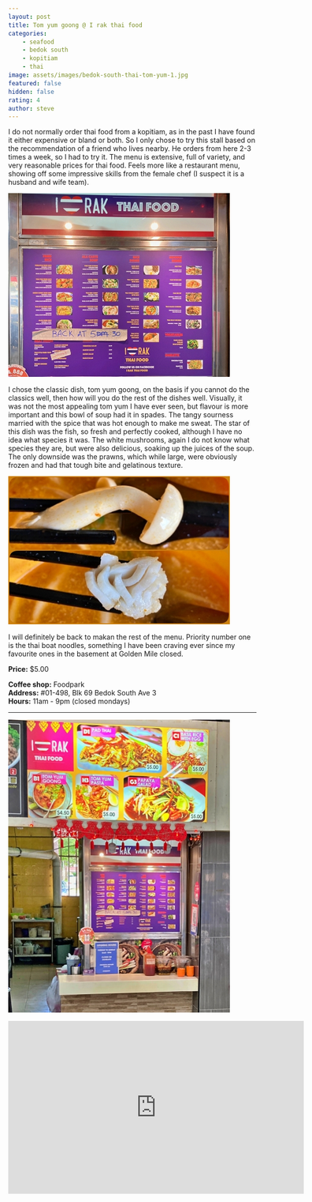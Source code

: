 ```yaml
---
layout: post
title: Tom yum goong @ I rak thai food
categories: 
    - seafood
    - bedok south
    - kopitiam
    - thai
image: assets/images/bedok-south-thai-tom-yum-1.jpg
featured: false
hidden: false
rating: 4
author: steve
---
```

I do not normally order thai food from a kopitiam, as in the past I have found it either expensive or bland or both. So I only chose to try this stall based on the recommendation of a friend who lives nearby. He orders from here 2-3 times a week, so I had to try it. The menu is extensive, full of variety, and very reasonable prices for thai food. Feels more like a restaurant menu, showing off some impressive skills from the female chef (I suspect it is a husband and wife team).

![Menu](/assets/images/bedok-south-thai-tom-yum-5.jpg "Menu")

I chose the classic dish, tom yum goong, on the basis if you cannot do the classics well, then how will you do the rest of the dishes well. Visually, it was not the most appealing tom yum I have ever seen, but flavour is more important and this bowl of soup had it in spades. The tangy sourness married with the spice that was hot enough to make me sweat. The star of this dish was the fish, so fresh and perfectly cooked, although I have no idea what species it was. The white mushrooms, again I do not know what species they are, but were also delicious, soaking up the juices of the soup. The only downside was the prawns, which while large, were obviously frozen and had that tough bite and gelatinous texture. 

![Fish and mushroom](/assets/images/bedok-south-thai-tom-yum-6.jpg "Fish and mushroom")

I will definitely be back to makan the rest of the menu. Priority number one is the thai boat noodles, something I have been craving ever since my favourite ones in the basement at Golden Mile closed.

**Price:** $5.00  

**Coffee shop:** Foodpark   
**Address:** #01-498, Blk 69 Bedok South Ave 3  
**Hours:** 11am - 9pm (closed mondays)  

***  

![I rak thai food](/assets/images/bedok-south-thai-tom-yum-4.jpg "I rak thai food")

<iframe src="https://www.google.com/maps/embed?pb=!1m18!1m12!1m3!1d3988.7606895750487!2d103.94120331453848!3d1.3192821990377812!2m3!1f0!2f0!3f0!3m2!1i1024!2i768!4f13.1!3m3!1m2!1s0x31da22c92b1dc513%3A0x3080b9bff432c5f9!2sFoodpark%20coffee%20shop!5e0!3m2!1sen!2ssg!4v1611801907735!5m2!1sen!2ssg" width="600" height="350" frameborder="0" style="border:0;" allowfullscreen="" aria-hidden="false" tabindex="0"></iframe>